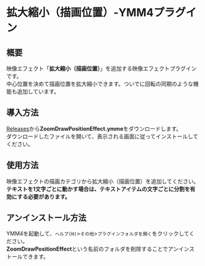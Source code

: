 # 拡大縮小（描画位置）-YMM4プラグイン
## 概要
映像エフェクト「**拡大縮小（描画位置）**」を追加する映像エフェクトプラグインです。  
中心位置を決めて描画位置を拡大縮小できます。ついでに回転の同期のような機能も追加しています。

## 導入方法
[Releases](https://github.com/tetra-te/ZoomDrawPositionEffect/releases/latest)から**ZoomDrawPositionEffect.ymme**をダウンロードします。  
ダウンロードしたファイルを開いて、表示される画面に従ってインストールしてください。  

## 使用方法
映像エフェクトの描画カテゴリから拡大縮小（描画位置）を追加してください。  
**テキストを1文字ごとに動かす場合は、テキストアイテムの文字ごとに分割を有効にする必要があります。**
## アンインストール方法
YMM4を起動して、`ヘルプ(H)`>`その他`>`プラグインフォルダを開く`をクリックしてください。  
**ZoomDrawPositionEffect**という名前のフォルダを削除することでアンインストールできます。
